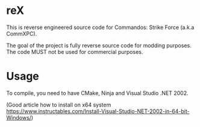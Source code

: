 # reX
This is reverse engineered source code for Commandos: Strike Force (a.k.a CommXPC).

The goal of the project is fully reverse source code for modding purposes. The code MUST not be used for commercial purposes.

# Usage
To compile, you need to have CMake, Ninja and Visual Studio .NET 2002.

(Good article how to install on x64 system https://www.instructables.com/Install-Visual-Studio-NET-2002-in-64-bit-Windows/)
